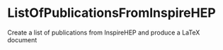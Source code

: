# ListOfPublicationsFromInspireHEP
Create a list of publications from InspireHEP and produce a LaTeX document
